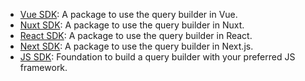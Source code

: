 - [Vue SDK](/libraries/vue-craftcms): A package to use the query builder in Vue.
- [Nuxt SDK](/libraries/nuxt-craftcms): A package to use the query builder in Nuxt.
- [React SDK](/libraries/query-api-react): A package to use the query builder in React.
- [Next SDK](/libraries/query-api-next): A package to use the query builder in Next.js.
- [JS SDK](/libraries/js-craftcms-api): Foundation to build a query builder with your preferred JS framework.